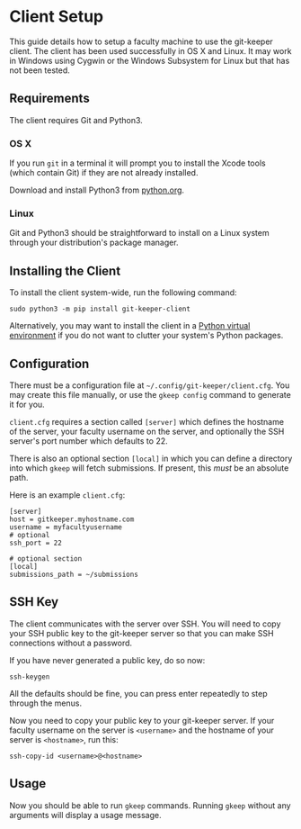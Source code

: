 # Client Setup

This guide details how to setup a faculty machine to use the git-keeper
client. The client has been used successfully in OS X and Linux. It may work in
Windows using Cygwin or the Windows Subsystem for Linux but that has not been
tested.

## Requirements

The client requires Git and Python3.

### OS X

If you run `git` in a terminal it will prompt you to install the Xcode tools
(which contain Git) if they are not already installed.

Download and install Python3 from [python.org](https://www.python.org/).

### Linux

Git and Python3 should be straightforward to install on a Linux system through
your distribution's package manager.

## Installing the Client

To install the client system-wide, run the following command:

```
sudo python3 -m pip install git-keeper-client
```

Alternatively, you may want to install the client in a
[Python virtual environment](https://docs.python.org/3/tutorial/venv.html) if
you do not want to clutter your system's Python packages.

## Configuration

There must be a configuration file at `~/.config/git-keeper/client.cfg`. You
may create this file manually, or use the `gkeep config` command to generate it
for you.

`client.cfg` requires a section called `[server]` which defines the hostname of
the server, your faculty username on the server, and optionally the SSH
server's port number which defaults to 22.

There is also an optional section `[local]` in which you can define a directory
into which `gkeep` will fetch submissions.  If present, this *must* be an
absolute path.

Here is an example `client.cfg`:

```
[server]
host = gitkeeper.myhostname.com
username = myfacultyusername
# optional
ssh_port = 22

# optional section
[local]
submissions_path = ~/submissions
```

## SSH Key

The client communicates with the server over SSH. You will need to copy your
SSH public key to the git-keeper server so that you can make SSH connections
without a password.

If you have never generated a public key, do so now:

```
ssh-keygen
```

All the defaults should be fine, you can press enter repeatedly to step through
the menus.

Now you need to copy your public key to your git-keeper server. If your faculty
username on the server is `<username>` and the hostname of your server is
`<hostname>`, run this:

```
ssh-copy-id <username>@<hostname>
```

## Usage

Now you should be able to run `gkeep` commands. Running `gkeep` without any
arguments will display a usage message.
